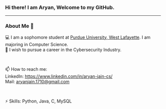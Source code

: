 ### Hi there! I am Aryan, Welcome to my GitHub.


<hr />




### About Me 🚀

💻 I am a sophomore student at [Purdue University, West Lafayette](https://www.purdue.edu/). I am majoring in Computer Science.
<br />
🌱 I wish to pursue a career in the Cybersecurity Industry. 


<br />


📫 How to reach me: 
<br /> LinkedIn: https://www.linkedin.com/in/aryan-jain-cs/
<br /> Mail: aryanjain.1710@gmail.com


<br />

⚡ Skills: Python, Java, C, MySQL




<!--
**Aryan-Jain-1710/Aryan-Jain-1710** is a ✨ _special_ ✨ repository because its `README.md` (this file) appears on your GitHub profile.

Here are some ideas to get you started:

- 🔭 I’m currently working on ...
- 🌱 I’m currently learning ...
- 👯 I’m looking to collaborate on ...
- 🤔 I’m looking for help with ...
- 💬 Ask me about ...
- 📫 How to reach me: ...
- 😄 Pronouns: ...
- ⚡ Fun fact: ...
-->
